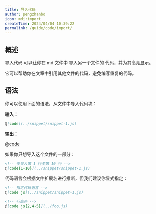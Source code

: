 ```yaml
---
title: 导入代码
author: pengzhanbo
icon: mdi:import
createTime: 2024/04/04 10:39:22
permalink: /guide/code/import/
---
```


## 概述

导入代码 可以让你在 md 文件中 导入另一个文件的 代码，并为其高亮显示。

它可以帮助你在文章中引用其他文件的代码，避免编写重复的代码。

## 语法

你可以使用下面的语法，从文件中导入代码块：

**输入：**

```md
@[code](../snippet/snippet-1.js)
```

**输出：**

@[code](../../snippet/snippet-1.js)

如果你只想导入这个文件的一部分：

```md
<!-- 仅导入第 1 行至第 10 行 -->
@[code{1-10}](../snippet/snippet-1.js)
```

代码语言会根据文件扩展名进行推断，但我们建议你显式指定：

```md
<!-- 指定代码语言 -->
@[code js](../snippet/snippet-1.js)

<!-- 行高亮 -->
@[code js{2,4-5}](../foo.js)
```
